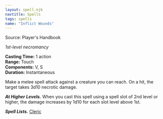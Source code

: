 ```yaml
---
layout: spell.njk
navtitle: Spells
tags: spells
name: "Inflict Wounds"
---
```

Source: Player's Handbook

_1st-level necromancy_

**Casting Time:** 1 action  
**Range:** Touch  
**Components:** V, S  
**Duration:** Instantaneous

Make a melee spell attack against a creature you can reach. On a hit, the target takes 3d10 necrotic damage.

**_At Higher Levels._** When you cast this spell using a spell slot of 2nd level or higher, the damage increases by 1d10 for each slot level above 1st.

**_Spell Lists._** [Cleric](http://dnd5e.wikidot.com/spells:cleric)